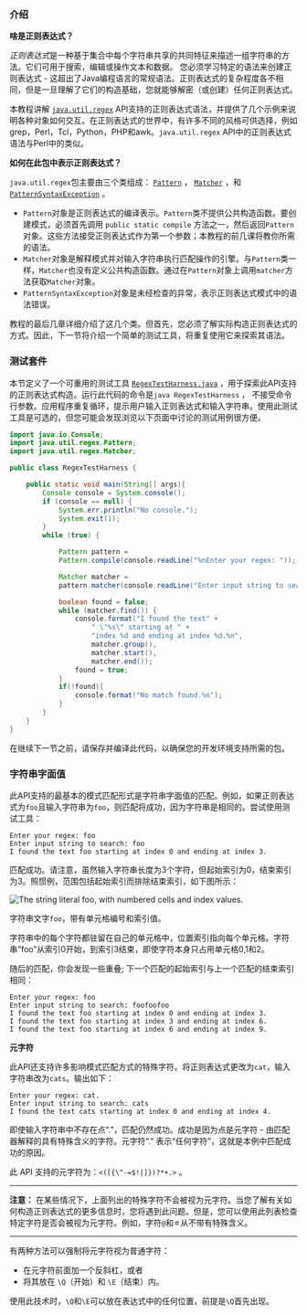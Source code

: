 ### 介绍

**啥是正则表达式？**

*正则表达式*是一种基于集合中每个字符串共享的共同特征来描述一组字符串的方法。它们可用于搜索，编辑或操作文本和数据。 您必须学习特定的语法来创建正则表达式 - 这超出了Java编程语言的常规语法。正则表达式的复杂程度各不相同，但是一旦理解了它们的构造基础，您就能够解密（或创建）任何正则表达式。

本教程讲解 [`java.util.regex`](https://docs.oracle.com/javase/8/docs/api/java/util/regex/package-summary.html) API支持的正则表达式语法，并提供了几个示例来说明各种对象如何交互。在正则表达式的世界中，有许多不同的风格可供选择，例如grep，Perl，Tcl，Python，PHP和awk。`java.util.regex` API中的正则表达式语法与Perl中的类似。

**如何在此包中表示正则表达式？**

`java.util.regex`包主要由三个类组成： [`Pattern`](https://docs.oracle.com/javase/8/docs/api/java/util/regex/Pattern.html) ， [`Matcher`](https://docs.oracle.com/javase/8/docs/api/java/util/regex/Matcher.html) ，和 [`PatternSyntaxException`](https://docs.oracle.com/javase/8/docs/api/java/util/regex/PatternSyntaxException.html) 。

 -  `Pattern`对象是正则表达式的编译表示。`Pattern`类不提供公共构造函数。要创建模式，必须首先调用 `public static compile` 方法之一，然后返回`Pattern`对象。这些方法接受正则表达式作为第一个参数；本教程的前几课将教你所需的语法。
 -  `Matcher`对象是解释模式并对输入字符串执行匹配操作的引擎。与`Pattern`类一样，`Matcher`也没有定义公共构造函数。通过在`Pattern`对象上调用`matcher`方法获取`Matcher`对象。
 -  `PatternSyntaxException`对象是未经检查的异常，表示正则表达式模式中的语法错误。

教程的最后几章详细介绍了这几个类。但首先，您必须了解实际构造正则表达式的方式。因此，下一节将介绍一个简单的测试工具，将重复使用它来探索其语法。

### 测试套件

本节定义了一个可重用的测试工具 [`RegexTestHarness.java`](https://docs.oracle.com/javase/tutorial/essential/regex/examples/RegexTestHarness.java) ，用于探索此API支持的正则表达式构造。运行此代码的命令是`java RegexTestHarness` ， 不接受命令行参数。应用程序重复循环，提示用户输入正则表达式和输入字符串。使用此测试工具是可选的，但您可能会发现浏览以下页面中讨论的测试用例很方便。

```java
import java.io.Console;
import java.util.regex.Pattern;
import java.util.regex.Matcher;

public class RegexTestHarness {

    public static void main(String[] args){
        Console console = System.console();
        if (console == null) {
            System.err.println("No console.");
            System.exit(1);
        }
        while (true) {

            Pattern pattern = 
            Pattern.compile(console.readLine("%nEnter your regex: "));

            Matcher matcher = 
            pattern.matcher(console.readLine("Enter input string to search: "));

            boolean found = false;
            while (matcher.find()) {
                console.format("I found the text" +
                    " \"%s\" starting at " +
                    "index %d and ending at index %d.%n",
                    matcher.group(),
                    matcher.start(),
                    matcher.end());
                found = true;
            }
            if(!found){
                console.format("No match found.%n");
            }
        }
    }
}
```

在继续下一节之前，请保存并编译此代码，以确保您的开发环境支持所需的包。

### 字符串字面值

此API支持的最基本的模式匹配形式是字符串字面值的匹配。例如，如果正则表达式为`foo`且输入字符串为`foo`，则匹配将成功，因为字符串是相同的。尝试使用测试工具：

```
Enter your regex: foo
Enter input string to search: foo
I found the text foo starting at index 0 and ending at index 3.
```

匹配成功。请注意，虽然输入字符串长度为3个字符，但起始索引为0，结束索引为3。照惯例，范围包括起始索引而排除结束索引，如下图所示：

![The string literal foo, with numbered cells and index values.](https://docs.oracle.com/javase/tutorial/figures/essential/cells.gif)

字符串文字`foo`，带有单元格编号和索引值。

字符串中的每个字符都驻留在自己的单元格中，位置索引指向每个单元格。字符串“foo”从索引0开始，到索引3结束，即使字符本身只占用单元格0,1和2。

随后的匹配，你会发现一些重叠; 下一个匹配的起始索引与上一个匹配的结束索引相同：

```
Enter your regex: foo
Enter input string to search: foofoofoo
I found the text foo starting at index 0 and ending at index 3.
I found the text foo starting at index 3 and ending at index 6.
I found the text foo starting at index 6 and ending at index 9.
```

**元字符**

此API还支持许多影响模式匹配方式的特殊字符。将正则表达式更改为`cat`，输入字符串改为`cats`。输出如下：

```
Enter your regex: cat.
Enter input string to search: cats
I found the text cats starting at index 0 and ending at index 4.
```

即使输入字符串中不存在点“.”，匹配仍然成功。成功是因为点是元字符 - 由匹配器解释的具有特殊含义的字符。元字符“.” 表示“任何字符”，这就是本例中匹配成功的原因。

此 API 支持的元字符为：`<([{\^-=$!|]})?*+.>` 。

----

**注意：** 在某些情况下，上面列出的特殊字符不会被视为元字符。当您了解有关如何构造正则表达式的更多信息时，您将遇到此问题。但是，您可以使用此列表检查特定字符是否会被视为元字符。例如，字符`@`和`＃`从不带有特殊含义。

----

有两种方法可以强制将元字符视为普通字符：

 - 在元字符前面加一个反斜杠，或者
 - 将其放在 `\Q`（开始）和 `\E`（结束）内。

使用此技术时，`\Q`和`\E`可以放在表达式中的任何位置，前提是`\Q`首先出现。

